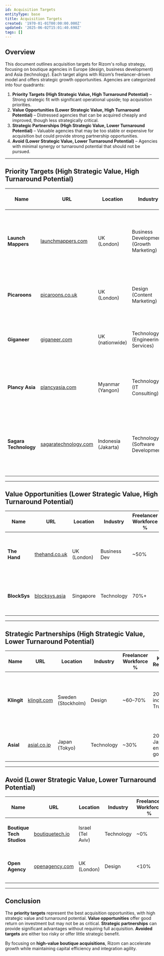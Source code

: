 ```yaml
---
id: Acquisition Targets
entityType: base
title: Acquisition Targets
created: '1970-01-01T00:00:00.000Z'
updated: '2025-06-02T15:01:40.698Z'
tags: []
---
```

## Overview
This document outlines acquisition targets for Rizom's rollup strategy, focusing on boutique agencies in Europe (design, business development) and Asia (technology). Each target aligns with Rizom’s freelancer-driven model and offers strategic growth opportunities. Agencies are categorized into four quadrants:

1. **Priority Targets (High Strategic Value, High Turnaround Potential)** – Strong strategic fit with significant operational upside; top acquisition priorities.
2. **Value Opportunities (Lower Strategic Value, High Turnaround Potential)** – Distressed agencies that can be acquired cheaply and improved, though less strategically critical.
3. **Strategic Partnerships (High Strategic Value, Lower Turnaround Potential)** – Valuable agencies that may be too stable or expensive for acquisition but could provide strong partnership opportunities.
4. **Avoid (Lower Strategic Value, Lower Turnaround Potential)** – Agencies with minimal synergy or turnaround potential that should not be pursued.

---

## Priority Targets (High Strategic Value, High Turnaround Potential)

| Name                 | URL                                  | Location           | Industry         | Freelancer Workforce % | Key Client Relationships                                    | Estimated Valuation           | Main Operational Challenges                                                         | Suggested Integration Approach                                                                         |
|----------------------|--------------------------------------|--------------------|------------------|------------------------|--------------------------------------------------------------|-------------------------------|--------------------------------------------------------------------------------------|--------------------------------------------------------------------------------------------------------|
| **Launch Mappers**   | [launchmappers.com](https://www.launchmappers.com)    | UK (London)       | Business Development (Growth Marketing) | ~70% | Tech startups (e.g. *Moonworkers*, *KISSPatent*) | ~$1.5–2M | Limited project capacity; quality control issues | Absorb into Rizom as a growth-marketing arm; provide operational support and expand into enterprise clients. |
| **Picaroons**        | [picaroons.co.uk](http://www.picaroons.co.uk)         | UK (London)       | Design (Content Marketing)    | 80–90% | Niche brands, social enterprises | ~$0.5–1M | Founder-led, inconsistent revenue | Integrate as a content studio; add project managers and sales to scale. |
| **Giganeer**         | [giganeer.com](https://giganeer.com)                 | UK (nationwide)   | Technology (Engineering Services) | ~90% | UK SMEs (engineering, manufacturing) | ~$1–2M | Minimal marketing reach; underutilized talent pool | Fold into Rizom’s engineering unit; invest in platform and quality control. |
| **Plancy Asia**      | [plancyasia.com](https://plancyasia.com) | Myanmar (Yangon)  | Technology (IT Consulting)     | ~70% | 40+ SE Asian SMEs | <$0.5M | New company, volatile market | Use as an offshore development hub; stabilize operations and shift HQ if necessary. |
| **Sagara Technology** | [sagaratechnology.com](https://sagaratechnology.com) | Indonesia (Jakarta) | Technology (Software Development) | ~80% | Indonesian government, NGOs, startups | ~$2–3M | Crowded market, no focus | Narrow focus to high-demand services; leverage Rizom brand for enterprise contracts. |

---

## Value Opportunities (Lower Strategic Value, High Turnaround Potential)

| Name            | URL                                | Location          | Industry      | Freelancer Workforce % | Key Client Relationships                      | Estimated Valuation       | Main Operational Challenges                                               | Suggested Integration Approach                                |
|-----------------|------------------------------------|-------------------|---------------|------------------------|------------------------------------------------|---------------------------|--------------------------------------------------------------------------|--------------------------------------------------------------|
| **The Hand**    | [thehand.co.uk](https://www.thehand.co.uk)        | UK (London)     | Business Dev  | ~50% | Boutique design firms | ~$0.5M | Niche market, limited scale | Absorb into Rizom’s business development operations; expand lead-gen model. |
| **BlockSys**    | [blocksys.asia](https://www.blocksys.asia)        | Singapore       | Technology    | 70%+ | SMEs (Fintech, Blockchain) | ~$0.3M | Minimal marketing, reliance on referrals | Acquire as R&D bolt-on for blockchain/AI; standardize offerings. |

---

## Strategic Partnerships (High Strategic Value, Lower Turnaround Potential)

| Name            | URL                              | Location            | Industry     | Freelancer Workforce % | Key Client Relationships                               | Estimated Valuation       | Main Operational Challenges                                            | Suggested Integration Approach                               |
|-----------------|----------------------------------|---------------------|--------------|------------------------|---------------------------------------------------------|---------------------------|-------------------------------------------------------------|-----------------------------------------------------------|
| **Klingit**     | [klingit.com](https://klingit.com)          | Sweden (Stockholm) | Design       | ~60–70% | 200+ clients incl. H&M, Trustly | ~$15M | Rapid growth, breakeven tight | Strategic partnership or minority investment; leverage design talent for Rizom agencies. |
| **Asial**       | [asial.co.jp](https://en.asial.co.jp)      | Japan (Tokyo)      | Technology   | ~30% | 200+ Japanese enterprises, government | ~$10M | Cultural/language barriers; traditional employment model | Joint venture for Japan/Asia market expansion. |

---

## Avoid (Lower Strategic Value, Lower Turnaround Potential)

| Name                     | URL                              | Location        | Industry   | Freelancer Workforce % | Key Client Relationships               | Estimated Valuation     | Main Operational Challenges                                              | Suggested Integration Approach       |
|--------------------------|----------------------------------|-----------------|------------|------------------------|----------------------------------------|-------------------------|--------------------------------------------------------------------------|-------------------------------------|
| **Boutique Tech Studios** | [boutiquetech.io](https://boutiquetech.io)      | Israel (Tel Aviv) | Technology | ~0% | Very small SME projects | <$0.2M | Tiny team, no unique IP, no enterprise clients | **Do Not Pursue.** No strategic or financial gain. |
| **Open Agency** | [openagency.com](https://openagency.com)    | UK (London)   | Design     | <10% | Legacy branding/print clients | ~$0.5–1M | Outdated model, high overhead | **Avoid.** Poor ROI; better alternatives available. |

---

## Conclusion
The **priority targets** represent the best acquisition opportunities, with high strategic value and turnaround potential. **Value opportunities** offer good return on investment but may not be as critical. **Strategic partnerships** can provide significant advantages without requiring full acquisition. **Avoided targets** are either too risky or offer little strategic benefit.

By focusing on **high-value boutique acquisitions**, Rizom can accelerate growth while maintaining capital efficiency and integration agility.
